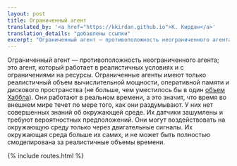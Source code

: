 ```yaml
---
layout: post
title: Ограниченный агент
translated_by: '<a href="https://kkirdan.github.io">К. Кирдан</a>'
translation_details: "добавлены ссылки"
excerpt: "Ограниченный агент — противоположность неограниченного агента; это агент, который работает в реалистичных условиях и с ограничениями на ресурсы. Ограниченные агенты имеют только реалистичный объем вычислительной мощности, оперативной памяти и дискового пространства (не больше, чем уместилось бы в один объем Хаббла). Они работают в реальном времени, а это значит, что время во внешнем мире течет по мере того, как они раздумывают. У них нет совершенных знаний об окружающей среде. Их датчики зашумлены и требуют вероятностных предположений. Они могут воздействовать на окружающую среду только через двигательные сигналы. Их окружающая среда больше их самих, и не может быть полностью смоделирована за реалистичные объемы времени."
---
```

Ограниченный агент — противоположность неограниченного агента; это агент, который работает в реалистичных условиях и с ограничениями на ресурсы. Ограниченные агенты имеют только реалистичный объем вычислительной мощности, оперативной памяти и дискового пространства (не больше, чем уместилось бы в один [объем Хаббла](https://ru.wikipedia.org/wiki/%D0%9E%D0%B1%D1%8A%D1%91%D0%BC_%D0%A5%D0%B0%D0%B1%D0%B1%D0%BB%D0%B0)). Они работают в реальном времени, а это значит, что время во внешнем мире течет по мере того, как они раздумывают. У них нет совершенных знаний об окружающей среде. Их датчики зашумлены и требуют вероятностных предположений. Они могут воздействовать на окружающую среду только через двигательные сигналы. Их окружающая среда больше их самих, и не может быть полностью смоделирована за реалистичные объемы времени.

{% include routes.html %}
